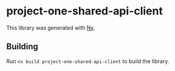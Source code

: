 # project-one-shared-api-client

This library was generated with [Nx](https://nx.dev).

## Building

Run `nx build project-one-shared-api-client` to build the library.
